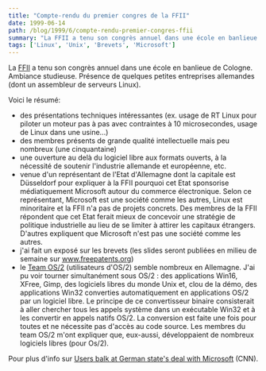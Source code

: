 ```yaml
---
title: "Compte-rendu du premier congres de la FFII"
date: 1999-06-14
path: /blog/1999/6/compte-rendu-premier-congres-ffii
summary: "La FFII a tenu son congrès annuel dans une école en banlieue de Cologne."
tags: ['Linux', 'Unix', 'Brevets', 'Microsoft']
---
```


<P>La <A HREF="http://www.ffii.org/">FFII</A> a tenu son congrès annuel dans
une école en banlieue de Cologne. Ambiance studieuse. Présence de quelques
petites entreprises allemandes (dont un assembleur de serveurs Linux).</P>

<P>Voici le résumé:</P>

<UL>

<LI>des présentations techniques intéressantes (ex. usage de RT Linux pour
piloter un moteur pas à pas avec contraintes à 10 microsecondes, usage
de Linux dans une usine...)
<LI>des membres présents de grande qualité intellectuelle mais
peu nombreux
(une cinquantaine)
<LI>une ouverture au delà du logiciel libre aux formats ouverts,
à la
nécessité de soutenir l'industrie allemande et européenne, etc.
<LI>venue d'un représentant de l'Etat d'Allemagne dont la
capitale est
Düsseldorf pour expliquer à la FFII pourquoi cet Etat sponsorise
médiatiquement Microsoft autour du commerce électronique. Selon ce
représentant, Microsoft est une société comme les autres, Linux est
minoritaire et la FFII n'a pas de projets concrets. Des membres de la
FFII répondent que cet Etat ferait mieux de concevoir une stratégie
de politique industrielle au lieu de se limiter à attirer les capitaux
étrangers. D'autres expliquent que Microsoft n'est pas une société comme
les autres.
<LI>j'ai fait un exposé sur les brevets (les
slides seront publiées en milieu de semaine sur <A HREF="http://www.freepatents.org/">www.freepatents.org</A>)
<LI>le <A HREF="http://www.teamos2.de/">Team OS/2</A>
(utilisateurs d'OS/2) semble nombreux en Allemagne. J'ai
pu voir tourner simultanément sous OS/2 : des applications Win16,
XFree, Gimp, des logiciels libres du monde Unix et, clou de la démo, des
applications Win32 converties automatiquement en applications OS/2 par
un logiciel libre. Le principe de ce convertisseur binaire consisterait
à aller chercher tous les appels système dans un exécutable Win32 et à
les convertir en appels natifs OS/2. La conversion est faite une fois
pour toutes et ne nécessite pas d'accès au code source. Les membres
du team OS/2 m'ont expliquer que, eux-aussi, développaient de nombreux
logiciels libres (pour Os/2).
</UL>

<P>
Pour plus d'info sur <A HREF="http://www.cnn.com/TECH/computing/9906/14/ms.germany.idg/">Users
balk at German state's deal with Microsoft</A> (CNN).
</P>


